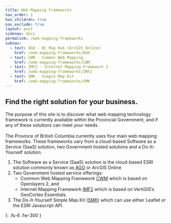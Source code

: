 ```yaml
---
title: Web Mapping Frameworks
nav_order: 1
has_children: true
nav_exclude: true
layout: post
sidenav: docs
permalink: /web-mapping-frameworks
subnav: 
  - text: AGO - BC Map Hub (ArcGIS Online)
    href: /web-mapping-frameworks/AGO
  - text: CWM - Common Web Mapping
    href: /web-mapping-frameworks/CWM
  - text: IMF2 - Internet Mapping Framework 2
    href: /web-mapping-frameworks/IMF2
  - text: SMK - Simple Map Kit
    href: /web-mapping-frameworks/SMK
---
```



## Find the right solution for your business. 

The purpose of this site is to discover what web mapping technology framework is currently available within the Provincial Government, and if any of these solutions can meet your needs.<br><br>
The Province of British Columbia currently uses four main web mapping frameworks. These frameworks vary from a cloud-based Software as a Service (SaaS) solution, two Government hosted solutions and a Do-It-Yourself solution. <br>

1. The Software as a Service (SaaS) solution is the cloud-based ESRI solution commonly known as [AGO](web-mapping-frameworks/AGO.html)
        or ArcGIS Online
2. Two Government hosted service offerings: 
   - Common Web Mapping Framework [CWM](web-mapping-frameworks/cwm.html) which is based on Openlayers 2, and 
   - Internet Mapping Framework [IMF2](web-mapping-frameworks/imf2.html) which is based on 
                VertiGIS’s GeoCortex Essentials.
3. The Do-It-Yourself Simple Map Kit ([SMK](web-mapping-frameworks/smk.html)) which can use either Leaflet or
        the ESRI Javascript API.


{: .fs-6 .fw-300 }
